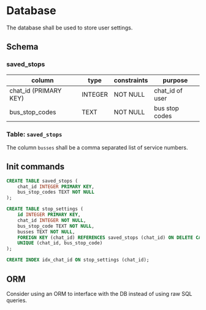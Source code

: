 # Database

The database shall be used to store user settings.

## Schema

### saved_stops

| column                | type    | constraints | purpose         |
| --------------------- | ------- | ----------- | --------------- |
| chat_id (PRIMARY KEY) | INTEGER | NOT NULL    | chat_id of user |
| bus_stop_codes        | TEXT    | NOT NULL    | bus stop codes  |

### Table: `saved_stops`

The column `busses` shall be a comma separated list of service numbers.

## Init commands

```sql
CREATE TABLE saved_stops (
    chat_id INTEGER PRIMARY KEY,
    bus_stop_codes TEXT NOT NULL
);

CREATE TABLE stop_settings (
    id INTEGER PRIMARY KEY,
    chat_id INTEGER NOT NULL,
    bus_stop_code TEXT NOT NULL,
    busses TEXT NOT NULL,
    FOREIGN KEY (chat_id) REFERENCES saved_stops (chat_id) ON DELETE CASCADE,
    UNIQUE (chat_id, bus_stop_code)
);

CREATE INDEX idx_chat_id ON stop_settings (chat_id);
```

## ORM

Consider using an ORM to interface with the DB instead of using raw SQL queries.
